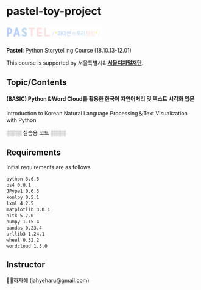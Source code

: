 # pastel-toy-project

<img src="https://github.com/jahyeha/pastel-toy-project/blob/master/intro.png" width="50%">

**Pastel**: Python Storytelling Course (18.10.13-12.01) 

This course is supported by 서울특별시& **[서울디지털재단](http://sdf.seoul.kr/eng/)**.

## Topic/Contents

#### **(BASIC)** Python＆Word Cloud를 활용한 한국어 자연어처리 및 텍스트 시각화 입문
Introduction to Korean Natural Language Processing＆Text Visualization with Python

░░░░ 실습용 코드 ░░░░

## Requirements
Initial requirements are as follows.
```
python 3.6.5
bs4 0.0.1
JPype1 0.6.3
konlpy 0.5.1
lxml 4.2.5
matplotlib 3.0.1
nltk 5.7.0
numpy 1.15.4
pandas 0.23.4
urllib3 1.24.1
wheel 0.32.2
wordcloud 1.5.0
```
## Instructor
👩‍🚀[하자혜](https://github.com/jahyeha) (jahyeharu@gmail.com)
